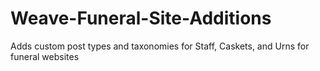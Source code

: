 # Weave-Funeral-Site-Additions
Adds custom post types and taxonomies for Staff, Caskets, and Urns for funeral websites

